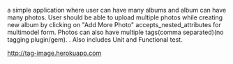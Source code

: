 a simple application where user can have many albums and album can have many photos.
User should be able to upload multiple photos while creating new album by clicking on "Add More Photo"
 accepts_nested_attributes for multimodel form.
 Photos can also have multiple tags(comma separated)(no tagging plugin/gem). 
. Also includes Unit and Functional test.

http://tag-image.herokuapp.com
